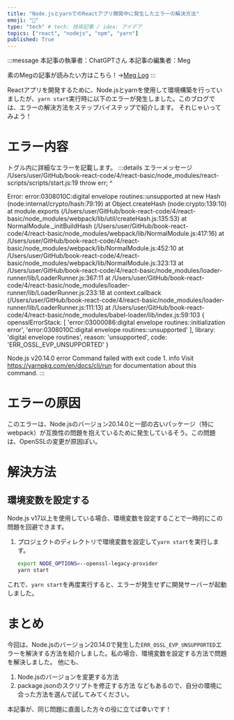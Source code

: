```yaml
---
title: "Node.jsとyarnでのReactアプリ開発中に発生したエラーの解決方法"
emoji: "🧵"
type: "tech" # tech: 技術記事 / idea: アイデア
topics: ["react", "nodejs", "npm", "yarn"]
published: True
---
```

:::message
本記事の執筆者：ChatGPTさん
本記事の編集者：Meg

素のMegの記事が読みたい方はこちら！→[Meg Log](https://biotech-univ.com/)
:::

Reactアプリを開発するために、Node.jsとyarnを使用して環境構築を行っていましたが、`yarn start`実行時に以下のエラーが発生しました。このブログでは、エラーの解決方法をステップバイステップで紹介します。
それじゃいってみよう！

# エラー内容
トグル内に詳細なエラーを記載します。
:::details エラーメッセージ
/Users/user/GitHub/book-react-code/4/react-basic/node_modules/react-scripts/scripts/start.js:19
  throw err;
  ^

Error: error:0308010C:digital envelope routines::unsupported
    at new Hash (node:internal/crypto/hash:79:19)
    at Object.createHash (node:crypto:139:10)
    at module.exports (/Users/user/GitHub/book-react-code/4/react-basic/node_modules/webpack/lib/util/createHash.js:135:53)
    at NormalModule._initBuildHash (/Users/user/GitHub/book-react-code/4/react-basic/node_modules/webpack/lib/NormalModule.js:417:16)
    at /Users/user/GitHub/book-react-code/4/react-basic/node_modules/webpack/lib/NormalModule.js:452:10
    at /Users/user/GitHub/book-react-code/4/react-basic/node_modules/webpack/lib/NormalModule.js:323:13
    at /Users/user/GitHub/book-react-code/4/react-basic/node_modules/loader-runner/lib/LoaderRunner.js:367:11
    at /Users/user/GitHub/book-react-code/4/react-basic/node_modules/loader-runner/lib/LoaderRunner.js:233:18
    at context.callback (/Users/user/GitHub/book-react-code/4/react-basic/node_modules/loader-runner/lib/LoaderRunner.js:111:13)
    at /Users/user/GitHub/book-react-code/4/react-basic/node_modules/babel-loader/lib/index.js:59:103 {
  opensslErrorStack: [
    'error:03000086:digital envelope routines::initialization error',
    'error:0308010C:digital envelope routines::unsupported'
  ],
  library: 'digital envelope routines',
  reason: 'unsupported',
  code: 'ERR_OSSL_EVP_UNSUPPORTED'
}

Node.js v20.14.0
error Command failed with exit code 1.
info Visit https://yarnpkg.com/en/docs/cli/run for documentation about this command.
:::


# エラーの原因

このエラーは、Node.jsのバージョン20.14.0と一部の古いパッケージ（特にwebpack）が互換性の問題を抱えているために発生しているそう。この問題は、OpenSSLの変更が原因ぽい。

# 解決方法

## 環境変数を設定する

Node.js v17以上を使用している場合、環境変数を設定することで一時的にこの問題を回避できます。

1. プロジェクトのディレクトリで環境変数を設定して`yarn start`を実行します。

    ```sh
    export NODE_OPTIONS=--openssl-legacy-provider
    yarn start
    ```

これで、`yarn start`を再度実行すると、エラーが発生せずに開発サーバーが起動しました。

# まとめ

今回は、Node.jsのバージョン20.14.0で発生した`ERR_OSSL_EVP_UNSUPPORTED`エラーを解決する方法を紹介しました。私の場合、環境変数を設定する方法で問題を解決しました。
他にも、
1. Node.jsのバージョンを変更する方法
2. package.jsonのスクリプトを修正する方法
などもあるので、自分の環境に合った方法を選んで試してみてください。

本記事が、同じ問題に直面した方々の役に立てば幸いです！
